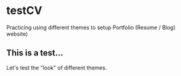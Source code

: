 # testCV
Practicing using different themes to setup Portfolio (Resume / Blog) website)

## This is a test...

Let's test the "look" of different themes.

